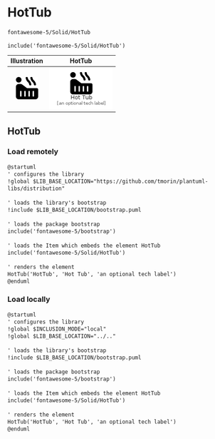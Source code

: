 # HotTub


```text
fontawesome-5/Solid/HotTub
```

```text
include('fontawesome-5/Solid/HotTub')
```



| Illustration | HotTub |
| :---: | :---: |
| ![illustration for Illustration](../../fontawesome-5/Solid/HotTub.png) | ![illustration for HotTub](../../fontawesome-5/Solid/HotTub.Local.png) |




## HotTub

### Load remotely
```plantuml
@startuml
' configures the library
!global $LIB_BASE_LOCATION="https://github.com/tmorin/plantuml-libs/distribution"

' loads the library's bootstrap
!include $LIB_BASE_LOCATION/bootstrap.puml

' loads the package bootstrap
include('fontawesome-5/bootstrap')

' loads the Item which embeds the element HotTub
include('fontawesome-5/Solid/HotTub')

' renders the element
HotTub('HotTub', 'Hot Tub', 'an optional tech label')
@enduml
```

### Load locally
```plantuml
@startuml
' configures the library
!global $INCLUSION_MODE="local"
!global $LIB_BASE_LOCATION="../.."

' loads the library's bootstrap
!include $LIB_BASE_LOCATION/bootstrap.puml

' loads the package bootstrap
include('fontawesome-5/bootstrap')

' loads the Item which embeds the element HotTub
include('fontawesome-5/Solid/HotTub')

' renders the element
HotTub('HotTub', 'Hot Tub', 'an optional tech label')
@enduml
```

